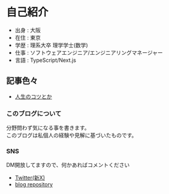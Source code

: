 # 自己紹介

- 出身 : 大阪
- 在住 : 東京
- 学歴 : 理系大卒 理学学士(数学)
- 仕事 : ソフトウェアエンジニア/エンジニアリングマネージャー
- 言語 : TypeScript/Next.js

## 記事色々

- [人生のコツとか](/tips.md)

### このブログについて

分野問わず気になる事を書きます。  
このブログは私個人の経験や見解に基づいたものです。  

### SNS

DM開放してますので、何かあればコメントください

- [Twitter(新X)](https://twitter.com/kou_sia)
- [blog repository](https://github.com/kou-sia/blog/issues)
